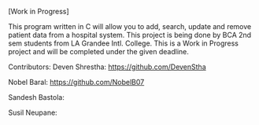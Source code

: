 [Work in Progress]

This program written in C will allow you to add, search, update and remove patient data from a hospital system.
This project is being done by BCA 2nd sem students from LA Grandee Intl. College.
This is a Work in Progress project and will be completed under the given deadline.

Contributors:
Deven Shrestha: https://github.com/DevenStha

Nobel Baral: https://github.com/NobelB07

Sandesh Bastola: 

Susil Neupane:
